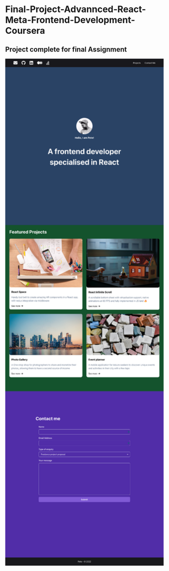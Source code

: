 # Final-Project-Advannced-React-Meta-Frontend-Development-Coursera

## Project complete for final Assignment

<img src="screenshots/final-screenshot.png" alt="drawing" width="1024"/>
